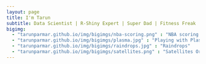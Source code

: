 ```yaml
---
layout: page
title: I'm Tarun
subtitle: Data Scientist | R-Shiny Expert | Super Dad | Fitness Freak
bigimg: 
  - "tarunparmar.github.io/img/bigimgs/nba-scoring.png" : "NBA scoring spots"
  - "tarunparmar.github.io/img/bigimgs/plasma.jpg" : "Playing with Plasma"
  - "tarunparmar.github.io/img/bigimgs/raindrops.jpg" : "Raindrops"
  - "tarunparmar.github.io/img/bigimgs/satellites.png" : "Satellites Orbiting Earth"
---
```


